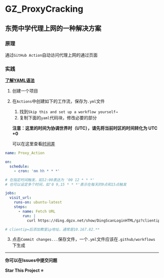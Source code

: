 # GZ_ProxyCracking
## 东莞中学代理上网的一种解决方案

### 原理
通过`GitHub Action`自动访问代理上网的通过页面

### 实践

[**了解YAML语法**](https://www.runoob.com/w3cnote/yaml-intro.html)

1. 创建一个项目
2. 在`Actions`中创建如下的工作流，保存为`.yml`文件
   
   1. 找到`Skip this and set up a workflow yourself→`
   2. 复制下面的`yaml`代码块，修改必要的部分
      
   **注意：这里的时间为协调世界时（UTC），请先将当前时区的时间转化为 UTC +0**
   
   可以在这里查看[时间差](https://time.is/UTC)
   
``` yml
name: Proxy_Action

on:
  schedule:
    - cron: 'mm hh * * *'

# 在指定时间触发，如12:00表达为 '00 12 * * *'
# 也可以设定多个时间，如'0 9,15 * * *'表示在每天的9点和15点触发

jobs:
  visit_url:
    runs-on: ubuntu-latest
    steps:
      - name: Fetch URL
        run: |
          curl https://ding.dgzx.net/show/DingScanLoginHTML/gz?clientip=***

# clientip=后添加教室ip地址，通常是10.167.82.**

```
   3. 点击`Commit changes...`保存文件，一个`.yml`文件应该在`.github/workflows`下生成

*********

**你可以在Issues中提交问题**

**Star This Project ⭐**
